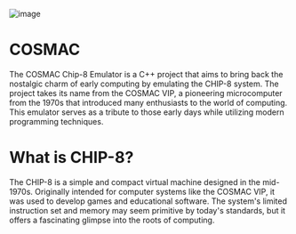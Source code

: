 ![image](https://github.com/victor1778/COSMAC/assets/68914862/b50154b8-f21f-47ab-92a9-db621d710e3b)

# COSMAC
The COSMAC Chip-8 Emulator is a C++ project that aims to bring back the nostalgic charm of early computing by emulating the CHIP-8 system. The project takes its name from the COSMAC VIP, a pioneering microcomputer from the 1970s that introduced many enthusiasts to the world of computing. This emulator serves as a tribute to those early days while utilizing modern programming techniques.

# What is CHIP-8?
The CHIP-8 is a simple and compact virtual machine designed in the mid-1970s. Originally intended for computer systems like the COSMAC VIP, it was used to develop games and educational software. The system's limited instruction set and memory may seem primitive by today's standards, but it offers a fascinating glimpse into the roots of computing.
